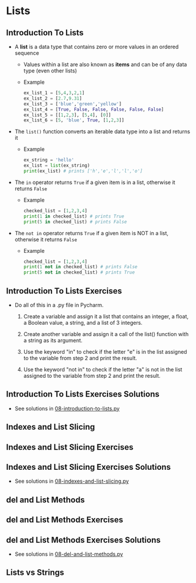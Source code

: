 # Lists

## Introduction To Lists

- A **list** is a data type that contains zero or more values in an ordered sequence

    - Values within a list are also known as **items** and can be of any data type (even other lists)

    - Example

        ```python
        ex_list_1 = [5,4,3,2,1]
        ex_list_2 = [2.7,9.31]
        ex_list_3 = ['blue','green','yellow']
        ex_list_4 = [True, False, False, False, False, False]
        ex_list_5 = [[1,2,3], [5,4], [0]]
        ex_list_6 = [5, 'blue', True, [1,2,3]]
        ```

- The ```list()``` function converts an iterable data type into a list and returns it

    - Example

        ```python
        ex_string = 'hello'
        ex_list = list(ex_string)
        print(ex_list) # prints ['h','e','l','l','o']
        ```

- The ```in``` operator returns ```True``` if a given item is in a list, otherwise it returns ```False```

    - Example

        ```python
        checked_list = [1,2,3,4]
        print(1 in checked_list) # prints True
        print(5 in checked_list) # prints False
        ```

- The ```not in``` operator returns ```True``` if a given item is NOT in a list, otherwise it returns ```False```

    - Example

        ```python
        checked_list = [1,2,3,4]
        print(1 not in checked_list) # prints False
        print(5 not in checked_list) # prints True
        ```

## Introduction To Lists Exercises

- Do all of this in a .py file in Pycharm.

    1. Create a variable and assign it a list that contains an integer, a float, a Boolean value, a string, and a list of 3 integers.

    2. Create another variable and assign it a call of the list() function with a string as its argument.

    3. Use the keyword "in" to check if the letter "e" is in the list assigned to the variable from step 2 and print the result.

    4. Use the keyword "not in" to check if the letter "a" is not in the list assigned to the variable from step 2 and print the result.

## Introduction To Lists Exercises Solutions

- See solutions in [08-introduction-to-lists.py](./python-projects/08-introduction-to-lists.py)

## Indexes and List Slicing

## Indexes and List Slicing Exercises

## Indexes and List Slicing Exercises Solutions

- See solutions in [08-indexes-and-list-slicing.py](./python-projects/08-indexes-and-list-slicing.py)

## del and List Methods

## del and List Methods Exercises

## del and List Methods Exercises Solutions

- See solutions in [08-del-and-list-methods.py](./python-projects/08-del-and-list-methods.py)

## Lists vs Strings

